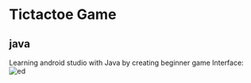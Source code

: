 # Tictactoe Game 
## java
Learning android studio with Java by creating beginner game
Interface:
![ed](https://user-images.githubusercontent.com/90389018/149616938-a159cf05-565f-4563-9771-3b41bfc6b505.jpg)
